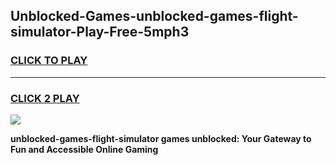 
## Unblocked-Games-unblocked-games-flight-simulator-Play-Free-5mph3
<h3>
<a href="https://premium76.site?title=unblocked-games-flight-simulator&ref=09A">CLICK TO PLAY</a></h3>
<hr>

<h3>
<a href="https://premium76.site?title=unblocked-games-flight-simulator&ref=09A">CLICK 2 PLAY</a>
  
</h3>

<a href="https://premium76.site?title=unblocked-games-flight-simulator&ref=09A"><img src="https://clearcache.store/games.png"></a>


**unblocked-games-flight-simulator games unblocked: Your Gateway to Fun and Accessible Online Gaming**
